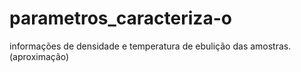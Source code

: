 parametros_caracteriza-o
========================

 informações de densidade e temperatura de ebulição das amostras. (aproximação)
